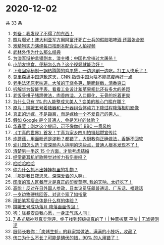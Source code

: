 # 2020-12-02

共 33 条

<!-- BEGIN -->
<!-- 最后更新时间 Wed Dec 02 2020 23:10:55 GMT+0800 (CST) -->

1. [刘备：我发现了不得了的东西！](https://www.zhihu.com/zvideo/1317526809194483712)
2. [照片曝光！澳大利亚军方用阿富汗死亡士兵的假肢喝啤酒
   还嚣张合影](https://www.zhihu.com/zvideo/1317368266193592320)
3. [戏精狗实力演绎每日按剧本配合主人拍视频](https://www.zhihu.com/zvideo/1317401922887327744)
4. [武林外传为什么那么经典](https://www.zhihu.com/zvideo/1317501126678130688)
5. [为澳军辩护拿错剧本，澳主播：中国也曾搞过大屠杀！](https://www.zhihu.com/zvideo/1317422454751252480)
6. [小朋友挑食，便秘怎么办？这个视频就能治好！](https://www.zhihu.com/zvideo/1317178483224150016)
7. [下班回家秘制一锅热腾腾的鸡爪煲，一边追剧一边吃，打工人快乐了！](https://www.zhihu.com/zvideo/1315690741968953344)
8. [莫里森逼中国道歉这天，CNN
   指责中国为啥不能抗疫再好一点](https://www.zhihu.com/zvideo/1317471406259380224)
9. [老手法还原老味道，大爷的干烧冬笋，酥脆鲜嫩，清香爽口](https://www.zhihu.com/zvideo/1317163607138918400)
10. [拆解华为智能手表，看看工业设计和苹果相比还有多大的差距](https://www.zhihu.com/zvideo/1317520438914854912)
11. [老饭骨棋子猪蹄做法，肉香四溢，入口即化，无骨的吃着更爽](https://www.zhihu.com/zvideo/1317560185854656512)
12. [为什么只有 1%
    的人能整成大美人？变美的核心门槛在哪？](https://www.zhihu.com/zvideo/1317151620774371328)
13. [原片！嫦娥五号着陆器和上升器组合体动力下降过程降落相机影像](https://www.zhihu.com/zvideo/1317529938732433408)
14. [真正的远嫁，不是距离，而是嫁给一个不爱自己的男人。](https://www.zhihu.com/zvideo/1317137546887806976)
15. [假如 Google 是个普通人，会是怎样的体验？](https://www.zhihu.com/zvideo/1317468731170156544)
16. [华春莹：刚才这个提问，可不像你们 BBC
    一贯风格](https://www.zhihu.com/zvideo/1317147458939109376)
17. [《丁真的世界》首发！丁真为家乡四川拍摄超燃宣传片](https://www.zhihu.com/zvideo/1316433475503886336)
18. [炸蘑菇，用面粉还是淀粉？都错了，大厨教你正确做法，香酥不回软](https://www.zhihu.com/zvideo/1317113879269888000)
19. [幼儿园怎么选？资深局内人挑明的这些点，普通人根本发现不了！](https://www.zhihu.com/zvideo/1317137207133188096)
20. [清楚另一半这 15 个方面，才能考虑结婚](https://www.zhihu.com/zvideo/1316798160287674368)
21. [经常戴耳机听歌睡觉对听力有伤害吗？](https://www.zhihu.com/zvideo/1317175129621712896)
22. [哈哈哈哈哈](https://www.zhihu.com/zvideo/1317153227348574208)
23. [你为什么抓不出娃娃机里的礼物？](https://www.zhihu.com/zvideo/1317149524851159040)
24. [「那是我日夜思念，深深爱着的人啊」](https://www.zhihu.com/zvideo/1317065314320556032)
25. [印度的富人区餐厅才是真正的印度菜啊,
    我的天呐，太好吃了！](https://www.zhihu.com/zvideo/1317172806673580032)
26. [高能！反对在日外国人参政，日本议员狂飙普通话、广东话、福建话](https://www.zhihu.com/zvideo/1317112541211168768)
27. [一岁边牧硬核回答，对这个家了如指掌](https://www.zhihu.com/zvideo/1317050386181087232)
28. [用铅笔写瘦金体是什么样的体验？](https://www.zhihu.com/zvideo/1316482772555436032)
29. [嫦娥五号成功落月 降落画面传回！](https://www.zhihu.com/zvideo/1317266494985187328)
30. [狗：除暴安良我心愿，一身正气荡人间！](https://www.zhihu.com/zvideo/1316779079018995712)
31. [7 条光腿神器真实测评，终于找到超级逼真的了！| 种草拔草 平价 |
    无滤镜测评](https://www.zhihu.com/zvideo/1314982531214045184)
32. [厨师长教你：「炭烤生蚝」的非家常做法，满满的小技巧，收藏了](https://www.zhihu.com/zvideo/1317079753757364224)
33. [伤口为什么不长？可能是碘伏的错，90%
    的人用错了！](https://www.zhihu.com/zvideo/1316797012096901120)

<!-- END -->
